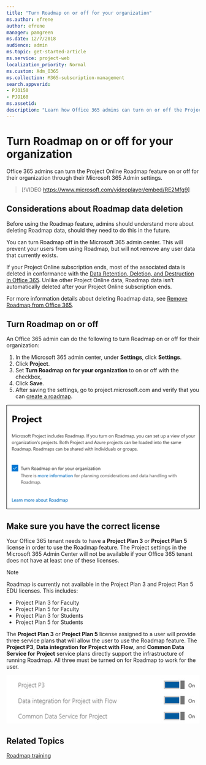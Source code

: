 ```yaml
---
title: "Turn Roadmap on or off for your organization"
ms.author: efrene
author: efrene
manager: pamgreen
ms.date: 12/7/2018
audience: admin
ms.topic: get-started-article
ms.service: project-web
localization_priority: Normal
ms.custom: Adm_O365
ms.collection: M365-subscription-management
search.appverid:
- PJO150
- PJO160
ms.assetid: 
description: "Learn how Office 365 admins can turn on or off the Project Online Roadmap feature for their organizations."
---
```


# Turn Roadmap on or off for your organization

Office 365 admins can turn the Project Online Roadmap feature on or off for their organization through their Microsoft 365 Admin settings.


> [!VIDEO https://www.microsoft.com/videoplayer/embed/RE2Mfg9]


## Considerations about Roadmap data deletion

Before using the Roadmap feature, admins should understand more about deleting Roadmap data, should they need to do this in the future.
  
You can turn Roadmap off in the Microsoft 365 admin center. This will prevent your users from using Roadmap, but will not remove any user data that currently exists. 

If your Project Online subscription ends, most of the associated data is deleted in conformance with the [Data Retention, Deletion, and Destruction in Office 365](https://docs.microsoft.com/office365/securitycompliance/office-365-data-retention-deletion-and-destruction-overview). Unlike other Project Online data, Roadmap data isn’t automatically deleted after your Project Online subscription ends.

For more information details about deleting Roadmap data, see 
[Remove Roadmap from Office 365](remove-roadmap-from-office-365.md).

## Turn Roadmap on or off

An Office 365 admin can do the following to turn Roadmap on or off for their organization:
 
1. In the Microsoft 365 admin center, under **Settings**, click **Settings**.
2. Click **Project**.
3. Set **Turn Roadmap on for your organization** to on or off with the checkbox,
4. Click **Save**.
5. After saving the settings, go to project.microsoft.com and verify that you can [create a roadmap](https://support.office.com/article/video-create-a-roadmap-6c1828da-203e-4c5b-9739-fdd837021feb?ui=en-US&rs=en-US&ad=US).

![Roadmap Setting](media/roadmapToggle.png)

    

## Make sure you have the correct license

Your Office 365 tenant needs to have a **Project Plan 3** or **Project Plan 5** license in order to use the Roadmap feature.  The Project settings in the Microsoft 365 Admin Center will not be available if your Office 365 tenant does not have at least one of these licenses.

> [!NOTE]
> Roadmap is currently not available in the Project Plan 3 and Project Plan 5 EDU licenses. This includes: 
>* Project Plan 3 for Faculty
>* Project Plan 5 for Faculty 
>* Project Plan 3 for Students
>* Project Plan 5 for Students 

The **Project Plan 3** or **Project Plan 5** license assigned to a user will provide three service plans that will allow the user to use the Roadmap feature. The **Project P3**, **Data integration for Project with Flow**, and **Common Data Service for Project** service plans directly support the infrastructure of running Roadmap.  All three must be turned on for Roadmap to work for the user. 

![Roadmap not available](media/PJOModProjServicePlans.jpg)
## Related Topics

[Roadmap training](https://support.office.com/article/video-welcome-to-roadmap-57764149-51b8-468f-a50d-9ea6a4fd835a)
<a name="step5"> </a>




  

